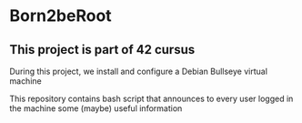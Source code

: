 # Born2beRoot
## This project is part of 42 cursus

During this project, we install and configure a Debian Bullseye virtual machine

This repository contains bash script that announces to every user logged in the machine some (maybe) useful information
